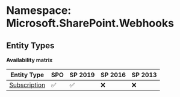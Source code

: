 # Namespace: Microsoft.SharePoint.Webhooks

## Entity Types

**Availability matrix**

Entity Type | SPO | SP 2019 | SP 2016 | SP 2013
----------|-----|---------|---------|--------
[Subscription](./EntityTypes/Subscription.md) | ✅ | ✅ | ❌ | ❌
